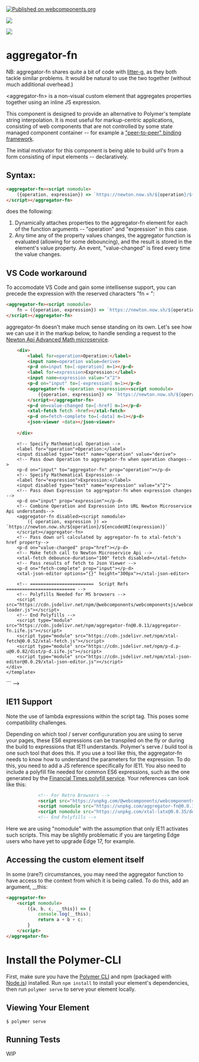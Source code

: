 [![Published on webcomponents.org](https://img.shields.io/badge/webcomponents.org-published-blue.svg)](https://www.webcomponents.org/element/aggregator-fn)

<a href="https://nodei.co/npm/aggregator-fn/"><img src="https://nodei.co/npm/aggregator-fn.png"></a>

<img src="http://img.badgesize.io/https://cdn.jsdelivr.net/npm/aggregator-fn@0.0.13/dist/aggregator-fn.iife.min.js?compression=gzip">

# aggregator-fn

NB:  aggregator-fn shares quite a bit of code with [litter-g](https://www.webcomponents.org/element/litter-g), as they both tackle similar problems.  It would be natural to use the two together (without much additional overhead.)

\<aggregator-fn\> is a non-visual custom element that aggregates properties together using an inline JS expression.

This component is designed to provide an alternative to Polymer's template string interpolation.  It is most useful for markup-centric applications, consisting of web components that are not controlled by some state managed component container -- for example a ["peer-to-peer" binding framework](https://www.webcomponents.org/element/p-d.p-u).

The initial motivator for this component is being able to build url's from a form consisting of input elements -- declaratively.

## Syntax:

```html
<aggregator-fn><script nomodule>
    ({operation, expression}) => `https://newton.now.sh/${operation}/${encodeURI(expression)}`
</script></aggregator-fn>
```

does the following:

1)  Dynamically attaches properties to the aggregator-fn element for each of the function arguments -- "operation" and "expression" in this case.
2)  Any time any of the property values changes, the aggregator function is evaluated (allowing for some debouncing), and the result is stored in the element's value property.  An event, "value-changed" is fired every time the value changes.

## VS Code workaround

To accomodate VS Code and gain some intellisense support, you can precede the expression with the reserved characters "fn = ":

```html
<aggregator-fn><script nomodule>
    fn = ({operation, expression}) => `https://newton.now.sh/${operation}/${encodeURI(expression)}`
</script></aggregator-fn>
```

aggregator-fn doesn't make much sense standing on its own.  Let's see how we can use it in the markup below, to handle sending a request to the [Newton Api Advanced Math microservice](https://newton.now.sh/).

```html
    <div>
        <label for=operation>Operation:</label>
        <input name=operation value=derive>
        <p-d on=input to=[-operation] m=1></p-d>
        <label for=expression>Expression:</label>
        <input name=expression value="x^2">
        <p-d on="input" to=[-expression] m=1></p-d>
        <aggregator-fn -operation -expression><script nomodule>
            ({operation, expression}) => `https://newton.now.sh/${operation}/${encodeURI(expression)}`
        </script></aggregator-fn>
        <p-d on=value-changed to=[-href] m=1></p-d>
        <xtal-fetch fetch -href></xtal-fetch>
        <p-d on=fetch-complete to=[-data] m=1></p-d>
        <json-viewer -data></json-viewer>
        
    </div>
```

<!--
```
<custom-element-demo>
  <template>
    <div style="height:600px">
        <!-- ================    HTML Markup =====================-->
        <!-- Specify Mathematical Operation -->
        <label for="operation">Operation:</label>
        <input disabled type="text" name="operation" value="derive">
        <!-- Pass down Operation to aggregator-fn when operation changes-->
        <p-d on="input" to="aggregator-fn" prop="operation"></p-d>
        <!-- Specify Mathematical Expression-->
        <label for="expression">Expression:</label>
        <input disabled type="text" name="expression" value="x^2">
        <!-- Pass down Expression to aggregator-fn when expression changes -->
        <p-d on="input" prop="expression"></p-d>
        <!-- Combine Operation and Expression into URL Newton Microservice Api understands-->
        <aggregator-fn disabled><script nomodule>
            ({ operation, expression }) => `https://newton.now.sh/${operation}/${encodeURI(expression)}`
        </script></aggregator-fn>
        <!-- Pass down url calculated by aggregator-fn to xtal-fetch's href property-->
        <p-d on="value-changed" prop="href"></p-d>
        <!-- Make fetch call to Newton Microservice Api -->
        <xtal-fetch debounce-duration="100" fetch disabled></xtal-fetch>
        <!-- Pass results of fetch to Json Viewer -->
        <p-d on="fetch-complete" prop="input"></p-d>
        <xtal-json-editor options="{}" height="300px"></xtal-json-editor>
        
        <!-- ========================  Script Refs ========================== -->
        <!-- Polyfills Needed for MS browsers -->
        <script src="https://cdn.jsdelivr.net/npm/@webcomponents/webcomponentsjs/webcomponents-loader.js"></script>
        <!-- End Polyfills -->
        <script type="module" src="https://cdn.jsdelivr.net/npm/aggregator-fn@0.0.11/aggregator-fn.iife.js"></script>
        <script type="module" src="https://cdn.jsdelivr.net/npm/xtal-fetch@0.0.52/xtal-fetch.js"></script>
        <script type="module" src="https://cdn.jsdelivr.net/npm/p-d.p-u@0.0.82/dist/p-d.iife.js"></script>
        <script type="module" src="https://cdn.jsdelivr.net/npm/xtal-json-editor@0.0.29/xtal-json-editor.js"></script>
    </div>
    </template>
</custom-element-demo>
```
-->

## IE11 Support

Note the use of lambda expressions within the script tag.  This poses some compatibility challenges.

Depending on which tool / server configururation you are using to serve your pages, these ES6 expressions can be transpiled on the fly or during the build to expressions that IE11 understands.  Polymer's serve / build tool is one such tool that does this.  If you use a tool like this, the aggregator-fn needs to know how to understand the parameters for the expression.  To do this, you need to add a JS reference specifically for IE11.  You also need to include a polyfill file needed for common ES6 expressions, such as the one generated by the [Financial Times polyfill service](https://polyfill.io/v2/docs/).  Your references can look like this:

```html
            <!-- For Retro Browsers -->
            <script src="https://unpkg.com/@webcomponents/webcomponentsjs/webcomponents-loader.js"></script>
            <script nomodule src="https://unpkg.com/aggregator-fn@0.0.1/IE11-polyfill.js"></script>
            <script nomodule src="https://unpkg.com/xtal-latx@0.0.35/destruct.IE11.js"></script>
            <!-- End Polyfills -->
```

Here we are using "nomodule" with the assumption that only IE11 activates such scripts.  This may be slightly problematic if you are targeting Edge users who have yet to upgrade Edge 17, for example.

## Accessing the custom element itself

In some (rare?) circumstances, you may need the aggregator function to have access to the context from which it is being called.  To do this, add an argument, __this:

```html
<aggregator-fn>
    <script nomodule>
        ({a, b, c, __this}) => {
            console.log(__this);
            return a + b + c;
        }
    </script>
</aggregator-fn>
```

# Install the Polymer-CLI

First, make sure you have the [Polymer CLI](https://www.npmjs.com/package/polymer-cli) and npm (packaged with [Node.js](https://nodejs.org)) installed. Run `npm install` to install your element's dependencies, then run `polymer serve` to serve your element locally.

## Viewing Your Element

```
$ polymer serve
```

## Running Tests

WIP
